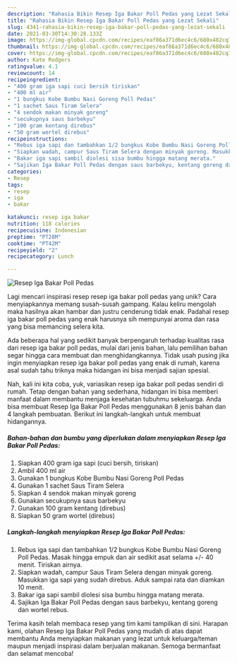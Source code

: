 ```yaml
---
description: "Rahasia Bikin Resep Iga Bakar Poll Pedas yang Lezat Sekali"
title: "Rahasia Bikin Resep Iga Bakar Poll Pedas yang Lezat Sekali"
slug: 4341-rahasia-bikin-resep-iga-bakar-poll-pedas-yang-lezat-sekali
date: 2021-03-30T14:30:28.133Z
image: https://img-global.cpcdn.com/recipes/eaf86a371d6ec4c6/680x482cq70/resep-iga-bakar-poll-pedas-foto-resep-utama.jpg
thumbnail: https://img-global.cpcdn.com/recipes/eaf86a371d6ec4c6/680x482cq70/resep-iga-bakar-poll-pedas-foto-resep-utama.jpg
cover: https://img-global.cpcdn.com/recipes/eaf86a371d6ec4c6/680x482cq70/resep-iga-bakar-poll-pedas-foto-resep-utama.jpg
author: Kate Rodgers
ratingvalue: 4.1
reviewcount: 14
recipeingredient:
- "400 gram iga sapi cuci bersih tiriskan"
- "400 ml air"
- "1 bungkus Kobe Bumbu Nasi Goreng Poll Pedas"
- "1 sachet Saus Tiram Selera"
- "4 sendok makan minyak goreng"
- "secukupnya saus barbekyu"
- "100 gram kentang direbus"
- "50 gram wortel direbus"
recipeinstructions:
- "Rebus iga sapi dan tambahkan 1/2 bungkus Kobe Bumbu Nasi Goreng Poll Pedas. Masak hingga empuk dan air sedikit asat selama +/- 40 menit. Tiriskan airnya."
- "Siapkan wadah, campur Saus Tiram Selera dengan minyak goreng. Masukkan iga sapi yang sudah direbus. Aduk sampai rata dan diamkan 10 menit."
- "Bakar iga sapi sambil diolesi sisa bumbu hingga matang merata."
- "Sajikan Iga Bakar Poll Pedas dengan saus barbekyu, kentang goreng dan wortel rebus."
categories:
- Resep
tags:
- resep
- iga
- bakar

katakunci: resep iga bakar 
nutrition: 118 calories
recipecuisine: Indonesian
preptime: "PT28M"
cooktime: "PT42M"
recipeyield: "2"
recipecategory: Lunch

---
```



![Resep Iga Bakar Poll Pedas](https://img-global.cpcdn.com/recipes/eaf86a371d6ec4c6/680x482cq70/resep-iga-bakar-poll-pedas-foto-resep-utama.jpg)

Lagi mencari inspirasi resep resep iga bakar poll pedas yang unik? Cara menyiapkannya memang susah-susah gampang. Kalau keliru mengolah maka hasilnya akan hambar dan justru cenderung tidak enak. Padahal resep iga bakar poll pedas yang enak harusnya sih mempunyai aroma dan rasa yang bisa memancing selera kita.



Ada beberapa hal yang sedikit banyak berpengaruh terhadap kualitas rasa dari resep iga bakar poll pedas, mulai dari jenis bahan, lalu pemilihan bahan segar hingga cara membuat dan menghidangkannya. Tidak usah pusing jika ingin menyiapkan resep iga bakar poll pedas yang enak di rumah, karena asal sudah tahu triknya maka hidangan ini bisa menjadi sajian spesial.


Nah, kali ini kita coba, yuk, variasikan resep iga bakar poll pedas sendiri di rumah. Tetap dengan bahan yang sederhana, hidangan ini bisa memberi manfaat dalam membantu menjaga kesehatan tubuhmu sekeluarga. Anda bisa membuat Resep Iga Bakar Poll Pedas menggunakan 8 jenis bahan dan 4 langkah pembuatan. Berikut ini langkah-langkah untuk membuat hidangannya.

<!--inarticleads1-->

##### Bahan-bahan dan bumbu yang diperlukan dalam menyiapkan Resep Iga Bakar Poll Pedas:

1. Siapkan 400 gram iga sapi (cuci bersih, tiriskan)
1. Ambil 400 ml air
1. Gunakan 1 bungkus Kobe Bumbu Nasi Goreng Poll Pedas
1. Gunakan 1 sachet Saus Tiram Selera
1. Siapkan 4 sendok makan minyak goreng
1. Gunakan secukupnya saus barbekyu
1. Gunakan 100 gram kentang (direbus)
1. Siapkan 50 gram wortel (direbus)




<!--inarticleads2-->

##### Langkah-langkah menyiapkan Resep Iga Bakar Poll Pedas:

1. Rebus iga sapi dan tambahkan 1/2 bungkus Kobe Bumbu Nasi Goreng Poll Pedas. Masak hingga empuk dan air sedikit asat selama +/- 40 menit. Tiriskan airnya.
1. Siapkan wadah, campur Saus Tiram Selera dengan minyak goreng. Masukkan iga sapi yang sudah direbus. Aduk sampai rata dan diamkan 10 menit.
1. Bakar iga sapi sambil diolesi sisa bumbu hingga matang merata.
1. Sajikan Iga Bakar Poll Pedas dengan saus barbekyu, kentang goreng dan wortel rebus.




Terima kasih telah membaca resep yang tim kami tampilkan di sini. Harapan kami, olahan Resep Iga Bakar Poll Pedas yang mudah di atas dapat membantu Anda menyiapkan makanan yang lezat untuk keluarga/teman maupun menjadi inspirasi dalam berjualan makanan. Semoga bermanfaat dan selamat mencoba!
